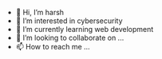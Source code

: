 - 👋 Hi, I’m harsh
- 👀 I’m interested in cybersecurity
- 🌱 I’m currently learning web development
- 💞️ I’m looking to collaborate on ...
- 📫 How to reach me ...

<!---
harshbabariya1528/harshbabariya1528 is a ✨ special ✨ repository because its `README.md` (this file) appears on your GitHub profile.
You can click the Preview link to take a look at your changes.
--->
